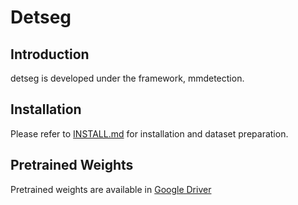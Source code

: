 
# Detseg


## Introduction

detseg is developed under the framework, mmdetection. 


## Installation

Please refer to [INSTALL.md](docs/INSTALL.md) for installation and dataset preparation.


## Pretrained Weights 

Pretrained weights are available in [Google Driver](https://drive.google.com/drive/folders/1qPumv9D0-qTnmTWZS6My2VZksWGXPLhS?usp=sharing)
